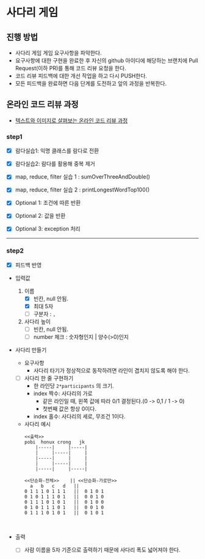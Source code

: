 # 사다리 게임
## 진행 방법
* 사다리 게임 게임 요구사항을 파악한다.
* 요구사항에 대한 구현을 완료한 후 자신의 github 아이디에 해당하는 브랜치에 Pull Request(이하 PR)를 통해 코드 리뷰 요청을 한다.
* 코드 리뷰 피드백에 대한 개선 작업을 하고 다시 PUSH한다.
* 모든 피드백을 완료하면 다음 단계를 도전하고 앞의 과정을 반복한다.

## 온라인 코드 리뷰 과정
* [텍스트와 이미지로 살펴보는 온라인 코드 리뷰 과정](https://github.com/nextstep-step/nextstep-docs/tree/master/codereview)


### step1
- [x] 람다실습1: 익명 클래스를 람다로 전환
- [x] 람다실습2: 람다를 활용해 중복 제거
- [x] map, reduce, filter 실습 1 : sumOverThreeAndDouble()
- [x] map, reduce, filter 실습 2 : printLongestWordTop100()
- [x] Optional 1: 조건에 따른 반환
- [x] Optional 2: 값을 반환
- [x] Optional 3: exception 처리


-----

### step2
- [x] 피드백 반영

- 입력값  
    1. 이름  
          - [x] 빈칸, null 안됨.  
          - [x] 최대 5자  
          - [ ] 구분자 : `,`  
    2. 사다리 높이
          - [ ] 빈칸, null 안됨.  
          - [ ] number 체크 : 숫자형인지 | 양수(>0)인지
      
- 사다리 만들기      
  - 요구사항        
    - 사다리 타기가 정상적으로 동작하려면 라인이 겹치지 않도록 해야 한다.
        
  - [ ] 사다리 한 줄 구현하기      
    - 한 라인당 `2*participants` 의 크기.      
    - index 짝수: 사다리의 가로     
        - 같은 라인일 때, 왼쪽 값에 따라 0/1 결정된다.(0 -> 0,1 / 1 -> 0)      
        - 첫번째 값은 항상 0이다.      
    - index 홀수: 사다리의 세로, 무조건 1이다.      

  - 사다리 예시
    ```
    <<출력>>
    pobi  honux crong   jk
        |-----|     |-----|
        |     |-----|     |
        |-----|     |     |
        |     |-----|     |
        |-----|     |-----|
    ```  
    ```
    <<단순화-전체>>    || <<단순화-가로만>>
      a   b   c   d   ||    
    0 1 1 1 0 1 1 1   ||  0 1 0 1  
    0 1 0 1 1 1 0 1   ||  0 0 1 0
    0 1 1 1 0 1 0 1   ||  0 1 0 0
    0 1 0 1 1 1 0 1   ||  0 0 1 0
    0 1 1 1 0 1 0 1   ||  0 1 0 1
    ```  
<br>

- 출력  
  - [ ] 사람 이름을 5자 기준으로 출력하기 때문에 사다리 폭도 넓어져야 한다. 



